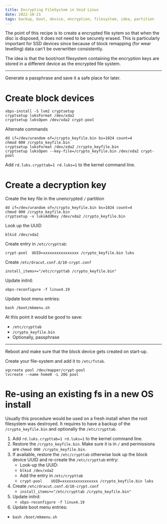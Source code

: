 ```yaml
---
title: Encrypting FileSystem in Void Linux
date: 2022-10-21
tags: backup, boot, device, encryption, filesystem, idea, partition
---
```

The point of this recipe is to create a encrypted file sytem
so that when the disc is disposed, it does not need to be
securely erased.  This is particularly important for SSD devices
since because of block remapping (for wear levelling) data can't
be overwritten consistently.

The idea is that the boot/root filesystem containing the encryption
keys are stored in a different device as the encrypted file system.

* * *

Generate a passphrase and save it a safe place for later.

# Create block devices

```
xbps-install -S lvm2 cryptsetup
cryptsetup luksFormat /dev/xda2
cryptsetup luksOpen /dev/xda2 crypt-pool

```

Alternate commands


```
dd if=/dev/urandom of=/crypto_keyfile.bin bs=1024 count=4
chmod 000 /crypto_keyfile.bin
cryptsetup luksFormat /dev/xda2 /crypto_keyfile.bin
cryptsetup luksOpen --key-file=/crypto_keyfile.bin /dev/xda2 crypt-pool

```

Add `rd.luks.crypttab=1 rd.luks=1` to the kernel command line.

# Create a decryption key

Create the key file in the unencrypted `/` partition

```
dd if=/dev/urandom of=/crypto_keyfile.bin bs=1024 count=4
chmod 000 /crypto_keyfile.bin
cryptsetup -v luksAddKey /dev/xda2 /crypto_keyfile.bin
```

Look up the UUID

```
blkid /dev/xda2
```

Create entry in `/etc/crypttab`:

```
crypt-pool 	UUID=xxxxxxxxxxxxxxxx /crypto_keyfile.bin luks
```

Create `/etc/dracut.conf.d/10-crypt.conf`

```
install_items+="/etc/crypttab /crypto_keyfile.bin"
```

Update initrd:

```
xbps-reconfigure -f linux4.19
```

Update boot menu entries:

```
bash /boot/mkmenu.sh
```

At this point it would be good to save:

- `/etc/crypttab`
- `/crypto_keyfile.bin`
- Optionally, passphrase

* * *

Reboot and make sure that the block device gets created on start-up.

Create your file-system and add it to `/etc/fstab`.

```
vgcreate pool /dev/mapper/crypt-pool
lvcreate --name home0 -L 20G pool

```
# Re-using an existing fs in a new OS install

Usually this procedure would be used on a fresh install when the
root filesystem was destroyed.  It requires to have a backup of the
`/crypto_keyfile.bin` and optionally the `/etc/crypttab`.

1. Add `rd.luks.crypttab=1 rd.luks=1` to the kernel command line.
2. Restore the `/crypto_keyfile.bin`.  Make sure it is in `/` and
   permissions are `chmod 000 /crypto_keyfile.bin`.
3. If available, restore the `/etc/crypttab` otherwise look up the
   block device UUID and re-create the `/etc/crypttab` entry:
   - Look-up the UUID:
   - `blkid /dev/xda2`
   - Add the entry in `/etc/crypttab`
   - `crypt-pool 	UUID=xxxxxxxxxxxxxxxx /crypto_keyfile.bin luks`
4. Create `/etc/dracut.conf.d/10-crypt.conf`
   - `install_items+="/etc/crypttab /crypto_keyfile.bin"`
5. Update initrd:
   - `xbps-reconfigure -f linux4.19`
6. Update boot menu entries:
  - `bash /boot/mkmenu.sh`





